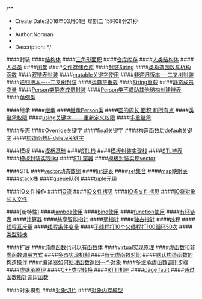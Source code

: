 /**
* Create Date:2016年03月01日 星期二 15时08分21秒
* 
* Author:Norman
* 
* Description: 
*/

####封装
####[结构体](./PackageStruct.cpp)
####[三角形面积](./PackageTriangle.cpp)
####[仓库库存](./PackageRice.cpp)
####[人类结构体](./PackagePerson.cpp)
####[人类类](./PackagePClass.cpp)
####[闰年](./PackageData.cpp)
####[文件存储仓库](./PackageStore.cpp)
####[封装String](./PackageString.cpp)
####[类构造函数与析构函数](./PackageInteger.cpp)
####[双链表封装](./PackageStudent.cpp)
####[mutable关键字使用](./PackageConst.cpp)
####[非递归版本---二叉树封装](./PackageBinaryTree.cpp)
####[递归版本----二叉树封装](./PackageBinaryTree1.cpp)
####[运算符重载](./PackageOperatorOverload.cpp)
####[String重载](./PackageStringOverload.cpp)
####[静态成员变量](./PackageStaticMember.cpp)
####[Person类静态成员封装](./PackagePerson1.cpp)
####[Person类不借助其他结构创建链表](./PackagePerson2.cpp)
####[单例类](./Singleton.cpp)

####继承
####[继承](./Inherit.cpp)
####[继承Person类](./InheritPerson.cpp)
####[圆的周长 面积 和所有点](./InheritPerson.cpp)
####[类继承权限](./InheritPermission.cpp)
####[using关键字-----重新定义权限](./InheritPermission.cpp)
####[多重继承](./MultiInherit.cpp)

####多态
####[Override关键字](./PolymorphicOverride.cpp)
####[final关键字](./PolymorphicOverride.cpp)
####[构造函数后default关键字](./PolymorphicSummary.cpp)
####[构造函数后delete关键字](./PolymorphicSummary.cpp)

####模板
####[模板基础](./Template_Base.cpp)
####[STL栈](./Template_Stack.cpp)
####[模板封装实现栈](./Template_CStack.cpp)
####[STL链表](./Template_list.cpp)
####[模板封装实现list](./Template_Clist.cpp)
####[STL窗器](./Template_vector.cpp)
####[模板封装实现vector](./Template_Cvector.cpp)

####STL
####[vector动态数组](./STL_vector.cpp)
####[list链表](./STL_list.cpp)
####[set集合](./STL_set.cpp)
####[map映射表](./STL_map.cpp)
####[stack栈](./STL_stack.cpp)
####[queue队列](./STL_queue.cpp)
####[tuple元组](./STL_tuple.cpp)

####IO文件操作
####[IO流](./IO_Stream.cpp)
####[IO文件拷贝](./IO_Cp.cpp)
####[IO多文件拷贝](./IO_CpMultifile.cpp)
####[IO将对象写入文件](IO_Object.cpp)

####[新特性]
####[lambda使用](./NLambda.cpp)
####[bind使用](./NBind.cpp)
####[function使用](./NFunction.cpp)
####[有环链表](./NLinkTable.cpp)
####[计算器](./NCalculator.cpp)
####[共享智能指针](./NShared_ptr.cpp)
####[弱指针](./NWeak_ptr.cpp)
####[独占指针](./NUnique_ptr.cpp)
####[线程](./NThread.cpp)
####[线程互斥量](./NThreadMutex.cpp)
####[线程条件变量](./NThreadCond.cpp)
####[子线程打10个父线程打100循环50次](./NThreadCond1.cpp)
####[类型转换](./NTypeConver.cpp)


####扩展
####[纯虚函数也可以有函数体](./ExtenPureVFun.cpp)
####[virtual实现原理](./ExtenVFunWorked.md)
####[虚函数和非虚函数调用方式](./ExtenVorNonV.md)
####[多态实现机制](./ExtenPolymorphic.md)
####[有无虚函数对比](./ExtenVFunCompare.md)
####[默认构造函数的构造操作](./ExtenDefaultConStructed.md)
####[编译器如何处理函数返回一个对象](./ExtenCompilerROb.md)
####[多继承虚函数调用步骤]()
####[虚继承原理]()
####[C++类型转换](./ExtenTypeConver.md)
####[RTTI机制](./ExtenRTTI.md)
####[page fault]()
####[通过函数指针调用函数]()

####对象模型
####[对象切片](./ObjectSlicing.cpp)
####[对象内存模型](./ExtenObjectMemory.md)
